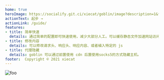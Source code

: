 ```yaml
---
home: true
heroImage: https://socialify.git.ci/xiecat/goblin/image?description=1&font=Rokkitt&forks=1&issues=1&language=1&owner=1&pattern=Floating%20Cogs&pulls=1&stargazers=1&theme=Light
actionText: 起步 →
actionLink: /guide/
features:
- title: 简单快速
  details: 通过简单的配置即可快速使用，减少大部分人工。可以缓存静态文件加速网站访问
- title: 修改内容
  details: 可以修改请求头、响应头、响应内容、或者植入特定的 js
- title: 代理隐藏
  details: goblin 可以通过前置使用 cdn 后置使用socks5的方式隐藏主机。  
footer:  Copyright © 2021 xiecat
---
```


<img :src="$withBase('/demo.gif')" alt="foo"> 